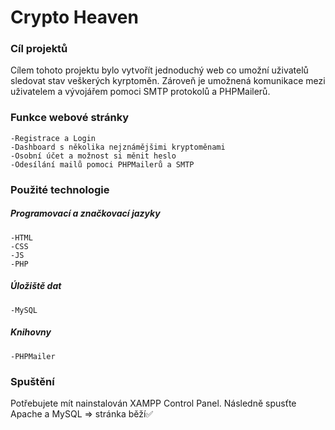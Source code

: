 
# Crypto Heaven

### Cíl projektů

Cílem tohoto projektu bylo vytvořít jednoduchý web co umožní uživatelů sledovat stav veškerých kyrptoměn.
Zároveň je umožnená komunikace mezi uživatelem a vývojářem pomoci SMTP protokolů a PHPMailerů.

### Funkce webové stránky

    -Registrace a Login
    -Dashboard s několika nejznámějšimi kryptoměnami
    -Osobní účet a možnost si měnit heslo
    -Odesílání mailů pomoci PHPMailerů a SMTP 

### Použité technologie

  ##### Programovací a značkovací jazyky
  
    -HTML
    -CSS
    -JS
    -PHP
  
  ##### Úložiště dat
    -MySQL
  
  ##### Knihovny
    -PHPMailer
    
### Spuštění 

Potřebujete mít nainstalován XAMPP Control Panel.
Následně spusťte Apache a MySQL => stránka běží✅
  
    



